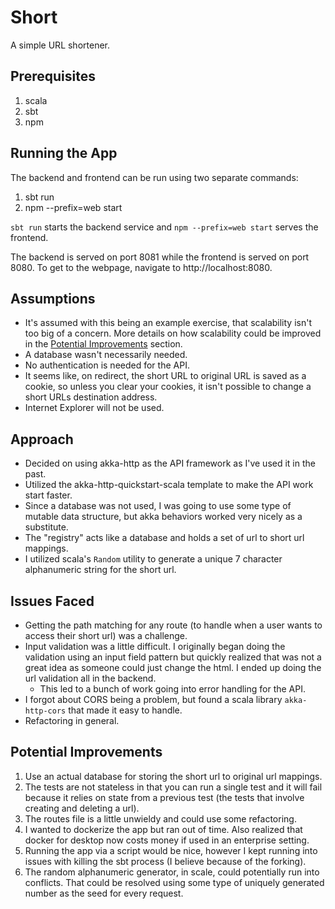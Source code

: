 # Short

A simple URL shortener.

## Prerequisites

1. scala
2. sbt
3. npm

## Running the App

The backend and frontend can be run using two separate commands:

1. sbt run
2. npm --prefix=web start

`sbt run` starts the backend service and
`npm --prefix=web start` serves the frontend.

The backend is served on port 8081 while the frontend is served
on port 8080. To get to the webpage, navigate to http://localhost:8080.

## Assumptions

* It's assumed with this being an example exercise, that scalability isn't too big of a concern.
More details on how scalability could be improved in the [Potential Improvements](#potential-improvements) section.
* A database wasn't necessarily needed.
* No authentication is needed for the API.
* It seems like, on redirect, the short URL to original URL is saved as a cookie,
so unless you clear your cookies, it isn't possible to change a short URLs destination address.
* Internet Explorer will not be used.

## Approach

* Decided on using akka-http as the API framework as I've used it in the past.
* Utilized the akka-http-quickstart-scala template to make the API work start faster.
* Since a database was not used, I was going to use some type of mutable data structure,
but akka behaviors worked very nicely as a substitute.
* The "registry" acts like a database and holds a set of url to short url mappings.
* I utilized scala's `Random` utility to generate a unique 7 character alphanumeric string for the short url.

## Issues Faced

* Getting the path matching for any route (to handle when a user wants to access their short url) was a challenge.
* Input validation was a little difficult. I originally began doing the validation using an input
field pattern but quickly realized that was not a great idea as someone could just change the html.
I ended up doing the url validation all in the backend.
  * This led to a bunch of work going into error handling for the API.
* I forgot about CORS being a problem, but found a scala library `akka-http-cors` that made it easy to handle.
* Refactoring in general.

## Potential Improvements

1. Use an actual database for storing the short url to original url mappings.
2. The tests are not stateless in that you can run a single test and it will fail
because it relies on state from a previous test (the tests that involve creating and deleting a url).
3. The routes file is a little unwieldy and could use some refactoring.
4. I wanted to dockerize the app but ran out of time. Also realized that docker for
desktop now costs money if used in an enterprise setting.
5. Running the app via a script would be nice, however I kept running into issues with
killing the sbt process (I believe because of the forking).
6. The random alphanumeric generator, in scale, could potentially run into conflicts.
That could be resolved using some type of uniquely generated number as the seed for every request.
